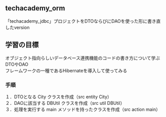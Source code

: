 ## techacademy_orm
「techacademy_jdbc」プロジェクトをDTOならびにDAOを使った形に書き直したversion  

## 学習の目標  
オブジェクト指向らしいデータベース連携機能のコードの書き方について学ぶ  
DTOやDAO  
フレームワークの一種であるHibernateを導入して使ってみる  
### 手順  
１．DTOとなる City クラスを作成（src entity City）  
２．DAOに該当する DBUtil クラスを作成（src util DBUtil）  
３．処理を実行する main メソッドを持ったクラスを作成（src action main）  
